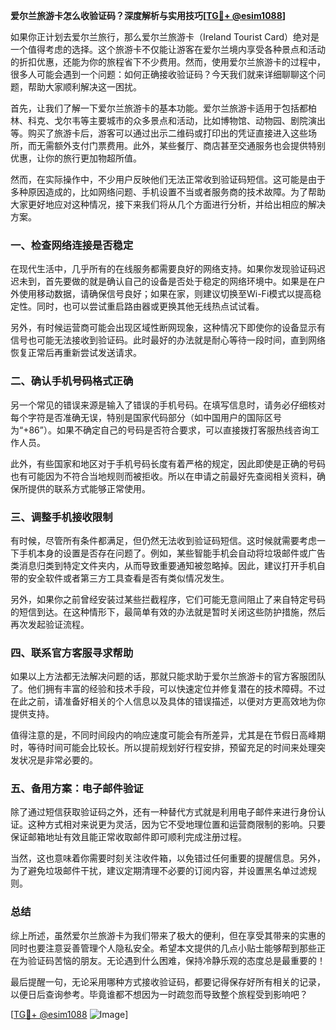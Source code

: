 **爱尔兰旅游卡怎么收验证码？深度解析与实用技巧[[TG💪+ @esim1088](https://t.me/s/esim1088)]**

如果你正计划去爱尔兰旅行，那么爱尔兰旅游卡（Ireland Tourist Card）绝对是一个值得考虑的选择。这个旅游卡不仅能让游客在爱尔兰境内享受各种景点和活动的折扣优惠，还能为你的旅程省下不少费用。然而，使用爱尔兰旅游卡的过程中，很多人可能会遇到一个问题：如何正确接收验证码？今天我们就来详细聊聊这个问题，帮助大家顺利解决这一困扰。

首先，让我们了解一下爱尔兰旅游卡的基本功能。爱尔兰旅游卡适用于包括都柏林、科克、戈尔韦等主要城市的众多景点和活动，比如博物馆、动物园、剧院演出等。购买了旅游卡后，游客可以通过出示二维码或打印出的凭证直接进入这些场所，而无需额外支付门票费用。此外，某些餐厅、商店甚至交通服务也会提供特别优惠，让你的旅行更加物超所值。

然而，在实际操作中，不少用户反映他们无法正常收到验证码短信。这可能是由于多种原因造成的，比如网络问题、手机设置不当或者服务商的技术故障。为了帮助大家更好地应对这种情况，接下来我们将从几个方面进行分析，并给出相应的解决方案。

### 一、检查网络连接是否稳定

在现代生活中，几乎所有的在线服务都需要良好的网络支持。如果你发现验证码迟迟未到，首先要做的就是确认自己的设备是否处于稳定的网络环境中。如果是在户外使用移动数据，请确保信号良好；如果在家，则建议切换至Wi-Fi模式以提高稳定性。同时，也可以尝试重启路由器或更换其他无线热点试试看。

另外，有时候运营商可能会出现区域性断网现象，这种情况下即使你的设备显示有信号也可能无法接收到验证码。此时最好的办法就是耐心等待一段时间，直到网络恢复正常后再重新尝试发送请求。

### 二、确认手机号码格式正确

另一个常见的错误来源是输入了错误的手机号码。在填写信息时，请务必仔细核对每个字符是否准确无误，特别是国家代码部分（如中国用户的国际区号为“+86”）。如果不确定自己的号码是否符合要求，可以直接拨打客服热线咨询工作人员。

此外，有些国家和地区对于手机号码长度有着严格的规定，因此即使是正确的号码也有可能因为不符合当地规则而被拒收。所以在申请之前最好先查阅相关资料，确保所提供的联系方式能够正常使用。

### 三、调整手机接收限制

有时候，尽管所有条件都满足，但仍然无法收到验证码短信。这时候就需要考虑一下手机本身的设置是否存在问题了。例如，某些智能手机会自动将垃圾邮件或广告类消息归类到特定文件夹内，从而导致重要通知被忽略掉。因此，建议打开手机自带的安全软件或者第三方工具查看是否有类似情况发生。

另外，如果你之前曾经安装过某些拦截程序，它们可能无意间阻止了来自特定号码的短信到达。在这种情形下，最简单有效的办法就是暂时关闭这些防护措施，然后再次发起验证流程。

### 四、联系官方客服寻求帮助

如果以上方法都无法解决问题的话，那就只能求助于爱尔兰旅游卡的官方客服团队了。他们拥有丰富的经验和技术手段，可以快速定位并修复潜在的技术障碍。不过在此之前，请准备好相关的个人信息以及具体的错误描述，以便对方更高效地为你提供支持。

值得注意的是，不同时间段内的响应速度可能会有所差异，尤其是在节假日高峰期时，等待时间可能会比较长。所以提前规划好行程安排，预留充足的时间来处理突发状况是非常必要的。

### 五、备用方案：电子邮件验证

除了通过短信获取验证码之外，还有一种替代方式就是利用电子邮件来进行身份认证。这种方式相对来说更为灵活，因为它不受地理位置和运营商限制的影响。只要保证邮箱地址有效且能正常收取邮件即可顺利完成注册过程。

当然，这也意味着你需要时刻关注收件箱，以免错过任何重要的提醒信息。另外，为了避免垃圾邮件干扰，建议定期清理不必要的订阅内容，并设置黑名单过滤规则。

### 总结

综上所述，虽然爱尔兰旅游卡为我们带来了极大的便利，但在享受其带来的实惠的同时也要注意妥善管理个人隐私安全。希望本文提供的几点小贴士能够帮到那些正在为验证码苦恼的朋友。无论遇到什么困难，保持冷静乐观的态度总是最重要的！

最后提醒一句，无论采用哪种方式接收验证码，都要记得保存好所有相关的记录，以便日后查询参考。毕竟谁都不想因为一时疏忽而导致整个旅程受到影响吧？

[[TG💪+ @esim1088](https://t.me/s/esim1088) ![Image](https://i.postimg.cc/4NQfJmqS/Snipaste-2025-05-13-00-14-12.png)]
